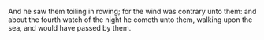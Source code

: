 And he saw them toiling in rowing; for the wind was contrary unto them: and about the fourth watch of the night he cometh unto them, walking upon the sea, and would have passed by them.

